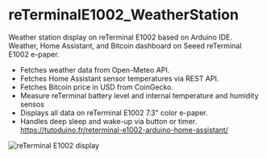 # reTerminalE1002_WeatherStation
Weather station display on reTerminal E1002 based on Arduino IDE.
Weather, Home Assistant, and Bitcoin dashboard on Seeed reTerminal E1002 e-paper.
- Fetches weather data from Open-Meteo API.
- Fetches Home Assistant sensor temperatures via REST API.
- Fetches Bitcoin price in USD from CoinGecko.
- Measure reTerminal battery level and internal temperature and humidity sensos
- Displays all data on reTerminal E1002 7.3" color e-paper.
- Handles deep sleep and wake-up via button or timer.
https://tutoduino.fr/reterminal-e1002-arduino-home-assistant/

![reTerminal E1002 display](https://tutoduino.fr/ookoorsa/2025/10/reTerminal-Arduino-EN.jpg)
